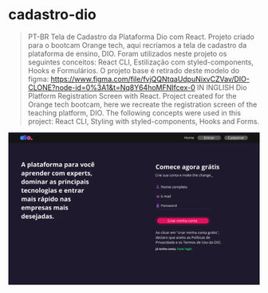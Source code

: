 # cadastro-dio

> PT-BR
Tela de Cadastro da Plataforma Dio com React.
Projeto criado para o bootcam Orange tech, aqui recriamos a tela de cadastro da plataforma de ensino, DIO.
Foram utilizados neste projeto os seguintes conceitos: React CLI, Estilização com styled-components, Hooks e Formulários.
O projeto base é retirado deste modelo do figma:  <https://www.figma.com/file/fvjQQNtqaUdpuNixvCZVav/DIO-CLONE?node-id=0%3A1&t=Nq8Y64hoMFNIfcex-0>
> IN INGLISH
Dio Platform Registration Screen with React.
Project created for the Orange tech bootcam, here we recreate the registration screen of the teaching platform, DIO.
The following concepts were used in this project: React CLI, Styling with styled-components, Hooks and Forms.

<img src="./dio/src/assets/Cadastro.png">
